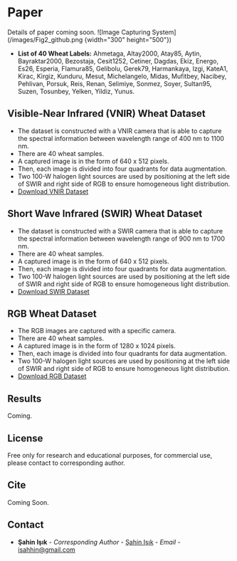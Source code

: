 # Paper
Details of paper coming soon.
![Image Capturing System](/images/Fig2_github.png  {width="300" height="500"})

- **List of 40 Wheat Labels:** 
Ahmetaga,	Altay2000,	Atay85,	Aytin,	Bayraktar2000,	Bezostaja,	Cesit1252,	Cetiner,
Dagdas,	Ekiz,	Energo,	Es26,	Esperia,	Flamura85,	Gelibolu,	Gerek79,
Harmankaya,	Izgi,	KateA1,	Kirac,	Kirgiz,	Kunduru,	Mesut,	Michelangelo,
Midas,	Mufitbey,	Nacibey,	Pehlivan,	Porsuk,	Reis,	Renan,	Selimiye,
Sonmez,	Soyer,	Sultan95,	Suzen,	Tosunbey,	Yelken,	Yildiz,	Yunus.


## Visible-Near Infrared (VNIR) Wheat Dataset
- The dataset is constructed with a VNIR camera that is able to capture the spectral information between wavelength range of 400 nm to 1100 nm.
- There are 40 wheat samples.
- A captured image is in the form of 640 x 512 pixels. 
- Then, each image is divided into four quadrants for data augmentation.
- Two 100-W halogen light sources are used by positioning at the left side of SWIR and right side of RGB to ensure homogeneous light distribution.
- [Download VNIR Dataset](https://github.com/isahhin/wheat-classification/)
## Short Wave Infrared (SWIR) Wheat Dataset
- The dataset is constructed with a SWIR camera that is able to capture the spectral information between wavelength range of 900 nm to 1700 nm.
- There are 40 wheat samples.
- A captured image is  in the form of 640 x 512 pixels. 
- Then, each image is divided into four quadrants for data augmentation.
- Two 100-W halogen light sources are used by positioning at the left side of SWIR and right side of RGB to ensure homogeneous light distribution.
- [Download SWIR Dataset](https://github.com/isahhin/wheat-classification/)
## RGB Wheat Dataset
- The RGB images are captured with a specific camera.
- There are 40 wheat samples.
- A captured image is in the form of 1280 x 1024 pixels.
- Then, each image is divided into four quadrants for data augmentation.
- Two 100-W halogen light sources are used by positioning at the left side of SWIR and right side of RGB to ensure homogeneous light distribution.
- [Download RGB Dataset](https://github.com/isahhin/wheat-classification/)
## Results

Coming.

## License

Free only for research and educational purposes, for commercial use, please contact to corresponding author.

## Cite

Coming Soon.


## Contact

* **Şahin Işık** - *Corresponding Author* - [Şahin Işık](http://ceng.ogu.edu.tr/Sayfa/Index/32/bolum-personeli) - *Email* - isahhin@gmail.com
